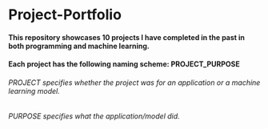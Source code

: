 # Project-Portfolio

#### This repository showcases 10 projects I have completed in the past in both programming and machine learning.
#### Each project has the following naming scheme: PROJECT_PURPOSE
###### PROJECT specifies whether the project was for an application or a machine learning model. 
###### PURPOSE specifies what the application/model did.
